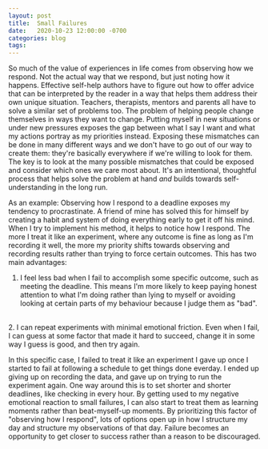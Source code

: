 ```yaml
---
layout: post
title:  Small Failures 
date:   2020-10-23 12:00:00 -0700
categories: blog
tags: 
---
```


So much of the value of experiences in life comes from observing how we respond. Not the actual way that we respond, but just noting how it happens. Effective self-help authors have to figure out how to offer advice that can be interpreted by the reader in a way that helps them address their own unique situation. Teachers, therapists, mentors and parents all have to solve a similar set of problems too. The problem of helping people change themselves in ways they want to change. Putting myself in new situations or under new pressures exposes the gap between what I say I want and what my actions portray as my priorities instead. Exposing these mismatches can be done in many different ways and we don't have to go out of our way to create them: they're basically everywhere if we're willing to look for them. The key is to look at the many possible mismatches that could be exposed and consider which ones we care most about. It's an intentional, thoughtful process that helps solve the problem at hand *and* builds towards self-understanding in the long run. 

As an example: Observing how I respond to a deadline exposes my tendency to procrastinate. A friend of mine has solved this for himself by creating a habit and system of doing everything early to get it off his mind. When I try to implement his method, it helps to notice how I respond. The more I treat it like an experiment, where any outcome is fine as long as I'm recording it well, the more my priority shifts towards observing and recording results rather than trying to force certain outcomes. This has two main advantages: 
<br>
 1. I feel less bad when I fail to accomplish some specific outcome, such as meeting the deadline. This means I'm more likely to keep paying honest attention to what I'm doing rather than lying to myself or avoiding looking at certain parts of my behaviour because I judge them as "bad". 
<br> 
 2. I can repeat experiments with minimal emotional friction. Even when I fail, I can guess at some factor that made it hard to succeed, change it in some way I guess is good, and then try again. 

In this specific case, I failed to treat it like an experiment I gave up once I started to fail at following a schedule to get things done everday. I ended up giving up on recording the data, and gave up on trying to run the experiment again. One way around this is to set shorter and shorter deadlines, like checking in every hour. By getting used to my negative emotional reaction to small failures, I can also start to treat them as learning moments rather than beat-myself-up moments. By prioritizing this factor of "observing how I respond", lots of options open up in how I structure my day and structure my observations of that day. Failure becomes an opportunity to get closer to success rather than a reason to be discouraged. 


























